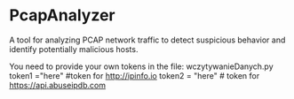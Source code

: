 # PcapAnalyzer
A tool for analyzing PCAP network traffic to detect suspicious behavior and identify potentially malicious hosts.

You need to provide your own tokens in the file: wczytywanieDanych.py
token1 ="here" #token for http://ipinfo.io
token2 = "here" # token for https://api.abuseipdb.com
